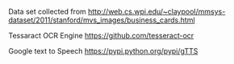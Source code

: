 Data set collected from 
http://web.cs.wpi.edu/~claypool/mmsys-dataset/2011/stanford/mvs_images/business_cards.html

Tessaract OCR Engine 
https://github.com/tesseract-ocr

Google text to Speech
https://pypi.python.org/pypi/gTTS
